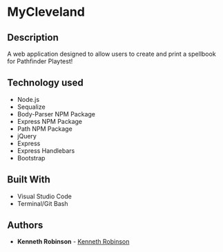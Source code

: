 # MyCleveland

## Description
A web application designed to allow users to create and print a spellbook for Pathfinder Playtest!

## Technology used
- Node.js
- Sequalize
- Body-Parser NPM Package  
- Express NPM Package
- Path NPM Package
- jQuery
- Express
- Express Handlebars
- Bootstrap

## Built With

* Visual Studio Code
* Terminal/Git Bash

## Authors

* **Kenneth Robinson** - [Kenneth Robinson](https://github.com/Fuzzy-chan)


